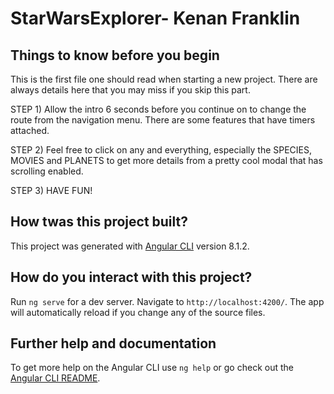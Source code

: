 # StarWarsExplorer- Kenan Franklin
## Things to know before you begin

This is the first file one should read when starting a new project. There are always details here that you may miss if you skip this part. 

STEP 1) Allow the intro 6 seconds before you continue on to change the route from the navigation menu. There are some features that have timers attached.

STEP 2) Feel free to click on any and everything, especially the SPECIES, MOVIES and PLANETS to get more details from a pretty cool modal that has scrolling enabled. 

STEP 3) HAVE FUN!

## How twas this project built?
This project was generated with [Angular CLI](https://github.com/angular/angular-cli) version 8.1.2.

## How do you interact with this project?

Run `ng serve` for a dev server. Navigate to `http://localhost:4200/`. The app will automatically reload if you change any of the source files.

## Further help and documentation

To get more help on the Angular CLI use `ng help` or go check out the [Angular CLI README](https://github.com/angular/angular-cli/blob/master/README.md).
